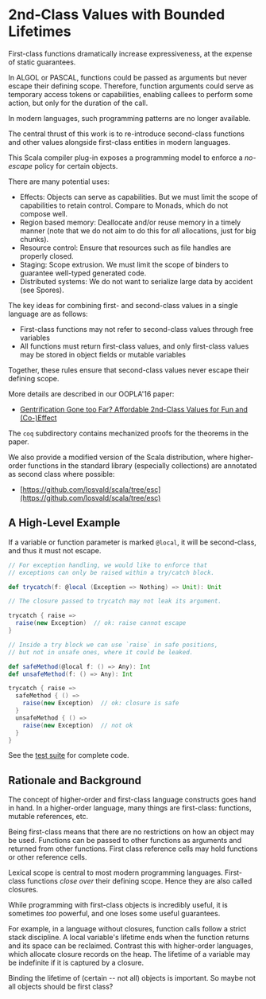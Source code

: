 2nd-Class Values with Bounded Lifetimes
=======================================

First-class functions dramatically increase expressiveness,
at the expense of static guarantees.

In ALGOL or PASCAL, functions could be passed as arguments
but never escape their defining scope. 
Therefore, function arguments could serve as temporary access
tokens or capabilities, enabling callees to perform some 
action, but only for the duration of the call.

In modern languages, such programming patterns are 
no longer available.

The central thrust of this work is to re-introduce 
second-class functions and other values alongside 
first-class entities in modern languages. 

This Scala compiler plug-in exposes a programming model to 
enforce a _no-escape_ policy for certain objects.

There are many potential uses:

- Effects: 
    Objects can serve as capabilities. But we must limit the scope of capabilities to retain control. Compare to Monads, which do not compose well. 
- Region based memory:
    Deallocate and/or reuse memory in a timely manner (note that we do not aim to do this for _all_ allocations, just for big chunks).
- Resource control:
    Ensure that resources such as file handles are properly closed.
- Staging:
    Scope extrusion. We must limit the scope of binders to guarantee well-typed generated code.
- Distributed systems:
    We do not want to serialize large data by accident (see Spores).

The key ideas for combining first- and second-class values in a single language are as follows:

- First-class functions may not refer to second-class values through free variables
- All functions must return first-class values, and only
  first-class values may be stored in object fields or mutable
  variables 

Together, these rules ensure that second-class values never escape their
defining scope.

More details are described in our OOPLA'16 paper:

- [Gentrification Gone too Far? Affordable 2nd-Class Values for Fun and (Co-)Effect](https://www.cs.purdue.edu/homes/rompf/papers/osvald-oopsla16.pdf)

The `coq` subdirectory contains mechanized proofs for the theorems in the paper.

We also provide a modified version of the Scala distribution, where higher-order functions in the standard library (especially collections) are annotated as second class where possible:

- [https://github.com/losvald/scala/tree/esc](https://github.com/losvald/scala/tree/esc)



A High-Level Example
--------------------

If a variable or function parameter is marked `@local`, it will be second-class, and thus it must not escape.

```scala
// For exception handling, we would like to enforce that
// exceptions can only be raised within a try/catch block.

def trycatch(f: @local (Exception => Nothing) => Unit): Unit

// The closure passed to trycatch may not leak its argument.

trycatch { raise =>
  raise(new Exception)  // ok: raise cannot escape
}

// Inside a try block we can use `raise` in safe positions,
// but not in unsafe ones, where it could be leaked.

def safeMethod(@local f: () => Any): Int
def unsafeMethod(f: () => Any): Int

trycatch { raise =>
  safeMethod { () =>
    raise(new Exception)  // ok: closure is safe
  }
  unsafeMethod { () =>
    raise(new Exception)  // not ok
  }
}
```

See the [test suite](library/src/test/scala/scala/tools/escape) for complete code.


Rationale and Background
------------------------

The concept of higher-order and first-class language constructs goes hand in hand. In a higher-order language, many things are first-class: functions, mutable references, etc.

Being first-class means that there are no restrictions on how an object may be used. Functions can be passed to other functions as arguments and returned from other functions. First class reference cells may hold functions or other reference cells.

Lexical scope is central to most modern programming languages. First-class functions _close over_ their defining scope. Hence they are also called closures.

While programming with first-class objects is incredibly useful, it is sometimes _too_ powerful, and one loses some useful guarantees.

For example, in a language without closures, function calls follow a strict stack discipline. A local variable's lifetime ends when the function returns and its space can be reclaimed. Contrast this with higher-order languages, which allocate closure records on the heap. The lifetime of a variable may be indefinite if it is captured by a closure.

Binding the lifetime of (certain -- not all) objects is important. So maybe not all objects should be first class?
